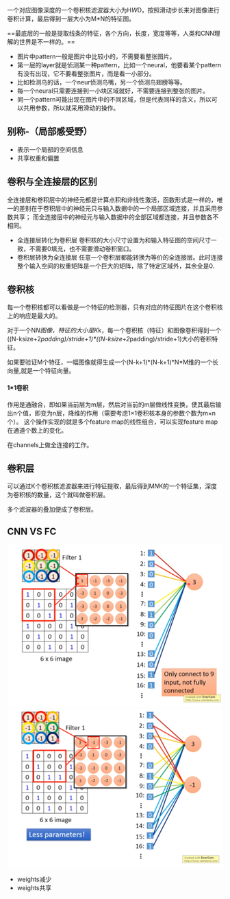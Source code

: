 一个对应图像深度的一个卷积核滤波器大小为H*W*D，按照滑动步长来对图像进行卷积计算，最后得到一层大小为M*N的特征图。

==最底层的一般是提取线条的特征，各个方向，长度，宽度等等，人类和CNN理解的世界是不一样的。==
- 图片中pattern一般是图片中比较小的，不需要看整张图片。
- 第一层的layer就是侦测某一种pattern，比如一个neural，他要看某个pattern有没有出现，它不要看整张图片，而是看一小部分。
- 比如检测鸟的话，一个neur侦测鸟嘴，另一个侦测鸟翅膀等等。
- 每一个neural只需要连接到一小块区域就好，不需要连接到整张的图片。
- 同一个pattern可能出现在图片中的不同区域，但是代表同样的含义，所以可以共用参数，所以就采用滑动的操作。
## 别称-（局部感受野）
- 表示一个局部的空间信息
- 共享权重和偏置
## 卷积与全连接层的区别
全连接层和卷积层中的神经元都是计算点积和非线性激活，函数形式是一样的，唯一的差别在于卷积层中的神经元只与输入数据中的一个局部区域连接，并且采用参数共享； 而全连接层中的神经元与输入数据中的全部区域都连接，并且参数各不相同。
- 全连接层转化为卷积层
卷积核的大小尺寸设置为和输入特征图的空间尺寸一致，不需要0填充，也不需要滑动卷积窗口。
- 卷积层转换为全连接层
任意一个卷积层都能转换为等价的全连接层。此时连接整个输入空间的权重矩阵是一个巨大的矩阵，除了特定区域外，其余全是0.
## 卷积核
每一个卷积核都可以看做是一个特征的检测器，只有对应的特征图片在这个卷积核上的响应是最大的。

对于一个N*N图像，特征的大小是K*k，每一个卷积核（特征）和图像卷积得到一个((N-ksize+2*padding)/stride+1)\*((N-ksize+2*padding)/stride+1)大小的卷积特征。

如果要验证M个特征，一幅图像就得生成一个(N-k+1)\*(N-k+1)\*N*M维的一个长向量,就是一个特征向量。
#### 1*1卷积
作用是通融合，即如果当前层为m层，然后对当前的m层做线性变换，使其最后输出n个值，即变为n层，降维的作用（需要考虑1×1卷积核本身的参数个数为m×n个）。
这个操作实现的就是多个feature map的线性组合，可以实现feature map在通道个数上的变化。

在channels上做全连接的工作。
## 卷积层
可以通过K个卷积核滤波器来进行特征提取，最后得到M*N*K的一个特征集，深度为卷积核的数量，这个就叫做卷积层。

多个滤波器的叠加便成了卷积层。
## CNN VS FC
![](picture/全连接层-da2e6e0b.png)
![](picture/全连接层-456eabb6.png)
- weights减少
- weights共享
